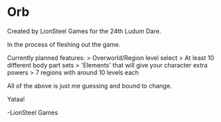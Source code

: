 Orb
===

Created by LionSteel Games for the 24th Ludum Dare.

In the process of fleshing out the game.

Currently planned features:
	> Overworld/Region level select
	> At least 10 different body part sets
	> 'Elements' that will give your character extra powers
	> 7 regions with around 10 levels each

All of the above is just me guessing and bound to change.

Yataa!

-LionSteel Games
